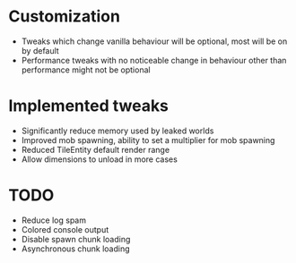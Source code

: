 # Customization
* Tweaks which change vanilla behaviour will be optional, most will be on by default
* Performance tweaks with no noticeable change in behaviour other than performance might not be optional

# Implemented tweaks
* Significantly reduce memory used by leaked worlds
* Improved mob spawning, ability to set a multiplier for mob spawning
* Reduced TileEntity default render range
* Allow dimensions to unload in more cases

# TODO
* Reduce log spam
* Colored console output
* Disable spawn chunk loading
* Asynchronous chunk loading
